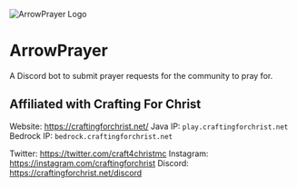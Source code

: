 <!-- ![ArrowPrayer Logo](https://imgur.com/l4otR4x) -->
![ArrowPrayer Logo](https://github.com/crafting-for-christ/ArrowPrayer/blob/master/assets/img/arrowprayerlogo.png?raw=true)
# ArrowPrayer
A Discord bot to submit prayer requests for the community to pray for.

## Affiliated with Crafting For Christ
Website: https://craftingforchrist.net/
Java IP: `play.craftingforchrist.net`
Bedrock IP: `bedrock.craftingforchrist.net`

Twitter: https://twitter.com/craft4christmc
Instagram: https://instagram.com/craftingforchrist
Discord: https://craftingforchrist.net/discord
